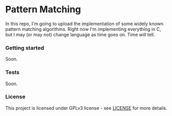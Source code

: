 # Pattern Matching
In this repo, I'm going to upload the implementation of some widely known pattern matching algorithms.
Right now I'm implementing everything in C, but I may (or may not) change language as time goes on. Time will tell.

### Getting started
Soon.

### Tests
Soon.

### License
This project is licensed under GPLv3 license - see [LICENSE](https://github.com/aranciokov/Pattern-Matching/blob/master/LICENSE "LICENSE") for more details.
